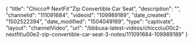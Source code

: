 {
    "title": "Chicco&reg; NextFit&trade;Zip Convertible Car Seat",
    "description": "",
    "channelid": "111091684",
    "videoid": "109989189",
    "date_created": "1502522394",
    "date_modified": "1504049169",
    "type": "captivate",
    "layout": "channelVideo",
    "url": "\/bbbusa-latest-videos\/chicco\u00c2-nextfit\u00e2-zip-convertible-car-seat-3-notes\/111091684-109989189"
}